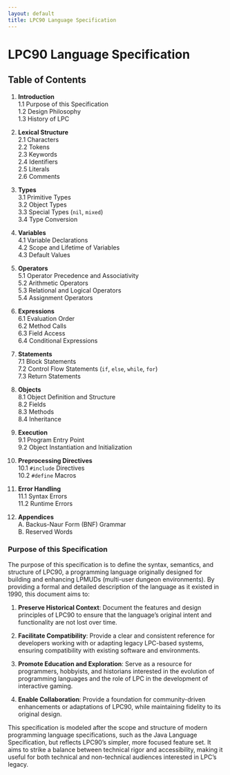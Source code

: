 ```yaml
---
layout: default
title: LPC90 Language Specification
---
```


# LPC90 Language Specification

## Table of Contents

1. **Introduction**  
   1.1 Purpose of this Specification  
   1.2 Design Philosophy  
   1.3 History of LPC  

3. **Lexical Structure**  
   2.1 Characters  
   2.2 Tokens  
   2.3 Keywords  
   2.4 Identifiers  
   2.5 Literals  
   2.6 Comments  

4. **Types**  
   3.1 Primitive Types  
   3.2 Object Types  
   3.3 Special Types (`nil`, `mixed`)  
   3.4 Type Conversion  

5. **Variables**  
   4.1 Variable Declarations  
   4.2 Scope and Lifetime of Variables  
   4.3 Default Values  

6. **Operators**  
   5.1 Operator Precedence and Associativity  
   5.2 Arithmetic Operators  
   5.3 Relational and Logical Operators  
   5.4 Assignment Operators  

7. **Expressions**  
   6.1 Evaluation Order  
   6.2 Method Calls  
   6.3 Field Access  
   6.4 Conditional Expressions  

8. **Statements**  
   7.1 Block Statements  
   7.2 Control Flow Statements (`if`, `else`, `while`, `for`)  
   7.3 Return Statements  

9. **Objects**  
   8.1 Object Definition and Structure  
   8.2 Fields  
   8.3 Methods  
   8.4 Inheritance  

10. **Execution**  
   9.1 Program Entry Point  
   9.2 Object Instantiation and Initialization  

11. **Preprocessing Directives**  
   10.1 `#include` Directives  
   10.2 `#define` Macros  

12. **Error Handling**  
   11.1 Syntax Errors  
   11.2 Runtime Errors  

13. **Appendices**  
   A. Backus-Naur Form (BNF) Grammar  
   B. Reserved Words  

   ### Purpose of this Specification

The purpose of this specification is to define the syntax, semantics, and structure of LPC90, a programming language originally designed for building and enhancing LPMUDs (multi-user dungeon environments). By providing a formal and detailed description of the language as it existed in 1990, this document aims to:

1. **Preserve Historical Context**: Document the features and design principles of LPC90 to ensure that the language’s original intent and functionality are not lost over time.

2. **Facilitate Compatibility**: Provide a clear and consistent reference for developers working with or adapting legacy LPC-based systems, ensuring compatibility with existing software and environments.

3. **Promote Education and Exploration**: Serve as a resource for programmers, hobbyists, and historians interested in the evolution of programming languages and the role of LPC in the development of interactive gaming.

4. **Enable Collaboration**: Provide a foundation for community-driven enhancements or adaptations of LPC90, while maintaining fidelity to its original design.

This specification is modeled after the scope and structure of modern programming language specifications, such as the Java Language Specification, but reflects LPC90’s simpler, more focused feature set. It aims to strike a balance between technical rigor and accessibility, making it useful for both technical and non-technical audiences interested in LPC’s legacy.
